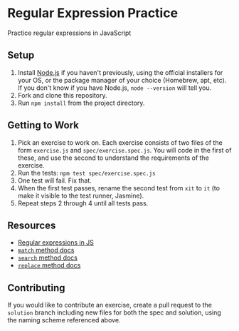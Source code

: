 # Regular Expression Practice

Practice regular expressions in JavaScript

## Setup

1. Install [Node.js](https://nodejs.org/en/) if you haven't previously, using the official installers for your OS, or the package manager of your choice (Homebrew, apt, etc). If you don't know if you have Node.js, `node --version` will tell you.
1. Fork and clone this repository.
1. Run `npm install` from the project directory.

## Getting to Work

1. Pick an exercise to work on. Each exercise consists of two files of the form `exercise.js` and `spec/exercise.spec.js`. You will code in the first of these, and use the second to understand the requirements of the exercise.
1. Run the tests: `npm test spec/exercise.spec.js`
1. One test will fail. Fix that.
1. When the first test passes, rename the second test from `xit` to `it` (to make it visible to the test runner, Jasmine).
1. Repeat steps 2 through 4 until all tests pass.

## Resources

- [Regular expressions in JS][regex]
- [`match` method docs][match]
- [`search` method docs][search]
- [`replace` method docs][replace]

## Contributing

If you would like to contribute an exercise, create a pull request to the `solution` branch including new files for both the spec and solution, using the naming scheme referenced above.

[regex]: https://developer.mozilla.org/en-US/docs/Web/JavaScript/Guide/Regular_Expressions
[match]: https://developer.mozilla.org/en-US/docs/Web/JavaScript/Reference/Global_Objects/String/match
[search]: https://developer.mozilla.org/en-US/docs/Web/JavaScript/Reference/Global_Objects/String/search
[replace]: https://developer.mozilla.org/en-US/docs/Web/JavaScript/Reference/Global_Objects/String/replace
